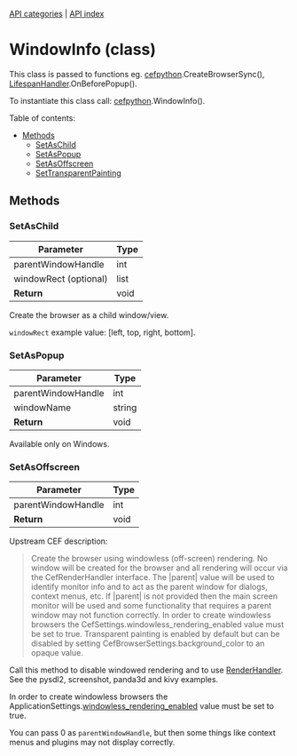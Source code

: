 [API categories](API-categories.md) | [API index](API-index.md)


# WindowInfo (class)

This class is passed to functions eg.
[cefpython](cefpython.md).CreateBrowserSync(),
[LifespanHandler](LifespanHandler.md).OnBeforePopup().

To instantiate this class call: [cefpython](cefpython.md).WindowInfo().


Table of contents:
* [Methods](#methods)
  * [SetAsChild](#setaschild)
  * [SetAsPopup](#setaspopup)
  * [SetAsOffscreen](#setasoffscreen)
  * [SetTransparentPainting](#settransparentpainting)

## Methods


### SetAsChild

| Parameter | Type |
| --- | --- |
| parentWindowHandle | int |
| windowRect (optional) | list |
| __Return__ | void |

Create the browser as a child window/view.

`windowRect` example value: [left, top, right, bottom].


### SetAsPopup

| Parameter | Type |
| --- | --- |
| parentWindowHandle | int |
| windowName | string |
| __Return__ | void |

Available only on Windows.


### SetAsOffscreen

| Parameter | Type |
| --- | --- |
| parentWindowHandle | int |
| __Return__ | void |

Upstream CEF description:
> Create the browser using windowless (off-screen) rendering. No window
will be created for the browser and all rendering will occur via the
CefRenderHandler interface. The |parent| value will be used to identify
monitor info and to act as the parent window for dialogs, context menus,
etc. If |parent| is not provided then the main screen monitor will be used
and some functionality that requires a parent window may not function
correctly. In order to create windowless browsers the
CefSettings.windowless_rendering_enabled value must be set to true.
Transparent painting is enabled by default but can be disabled by setting
CefBrowserSettings.background_color to an opaque value.

Call this method to disable windowed rendering and to use
[RenderHandler](RenderHandler.md). See the pysdl2, screenshot, panda3d
and kivy examples.

In order to create windowless browsers the
ApplicationSettings.[windowless_rendering_enabled](ApplicationSettings.md#windowless_rendering_enabled)
value must be set to true.

You can pass 0 as `parentWindowHandle`, but then some things like
context menus and plugins may not display correctly.

